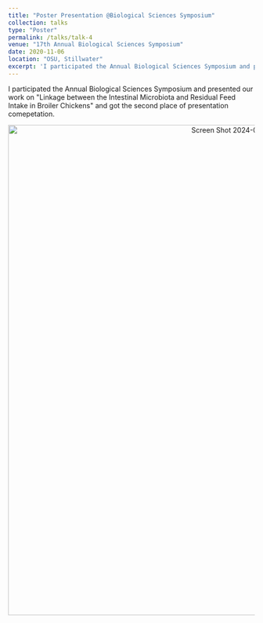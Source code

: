 ```yaml
---
title: "Poster Presentation @Biological Sciences Symposium"
collection: talks
type: "Poster"
permalink: /talks/talk-4
venue: "17th Annual Biological Sciences Symposium"
date: 2020-11-06
location: "OSU, Stillwater"
excerpt: 'I participated the Annual Biological Sciences Symposium and presented our work on "Linkage between the Intestinal Microbiota and Residual Feed Intake in Broiler Chickens" and got the second place of presentation comepetation'
---
```


I participated the Annual Biological Sciences Symposium and presented our work on "Linkage between the Intestinal Microbiota and Residual Feed Intake in Broiler Chickens" and got the second place of presentation comepetation.
<p align="center">
<img width="1000" alt="Screen Shot 2024-02-21 at 10 36 05 AM" src="https://github.com/jingliu92/jingliu.github.io/assets/100873921/a6bcea57-a04a-47fe-b9fa-3dce2deabbf9">
</p>
